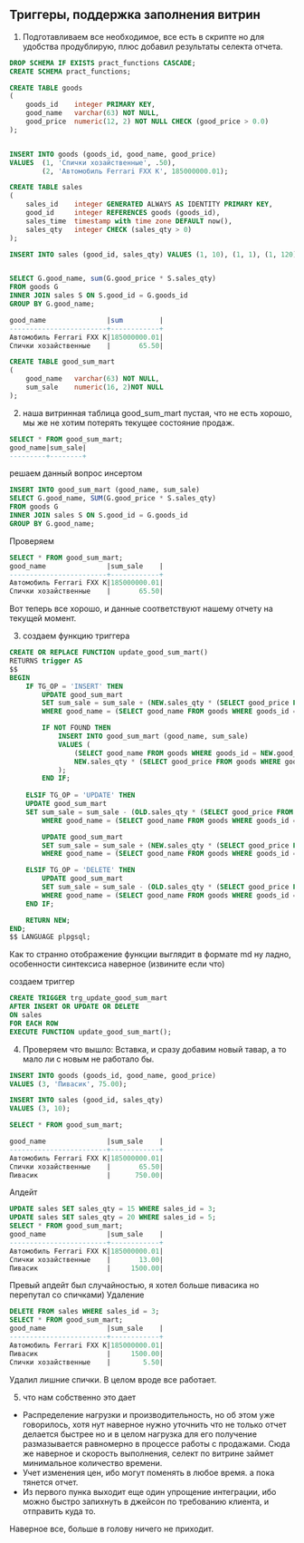 ## Триггеры, поддержка заполнения витрин

1) Подготавливаем все необходимое, все есть в скрипте но для удобства продублирую, плюс добавил результаты селекта отчета.

```sql
DROP SCHEMA IF EXISTS pract_functions CASCADE;
CREATE SCHEMA pract_functions;

CREATE TABLE goods
(
    goods_id    integer PRIMARY KEY,
    good_name   varchar(63) NOT NULL,
    good_price  numeric(12, 2) NOT NULL CHECK (good_price > 0.0)
);


INSERT INTO goods (goods_id, good_name, good_price)
VALUES 	(1, 'Спички хозайственные', .50),
		(2, 'Автомобиль Ferrari FXX K', 185000000.01);

CREATE TABLE sales
(
    sales_id    integer GENERATED ALWAYS AS IDENTITY PRIMARY KEY,
    good_id     integer REFERENCES goods (goods_id),
    sales_time  timestamp with time zone DEFAULT now(),
    sales_qty   integer CHECK (sales_qty > 0)
);

INSERT INTO sales (good_id, sales_qty) VALUES (1, 10), (1, 1), (1, 120), (2, 1);


SELECT G.good_name, sum(G.good_price * S.sales_qty)
FROM goods G
INNER JOIN sales S ON S.good_id = G.goods_id
GROUP BY G.good_name;

good_name               |sum         |
------------------------+------------+
Автомобиль Ferrari FXX K|185000000.01|
Спички хозайственные    |       65.50|

CREATE TABLE good_sum_mart
(
	good_name   varchar(63) NOT NULL,
	sum_sale	numeric(16, 2)NOT NULL
);
```
2) наша витринная таблица good_sum_mart пустая, что не есть хорошо, мы же не хотим потерять текущее состояние продаж.

```sql 
SELECT * FROM good_sum_mart;
good_name|sum_sale|
---------+--------+
```
решаем данный вопрос инсертом
```sql 
INSERT INTO good_sum_mart (good_name, sum_sale)
SELECT G.good_name, SUM(G.good_price * S.sales_qty)
FROM goods G
INNER JOIN sales S ON S.good_id = G.goods_id
GROUP BY G.good_name;
```
Проверяем 
```sql 
SELECT * FROM good_sum_mart;
good_name               |sum_sale    |
------------------------+------------+
Автомобиль Ferrari FXX K|185000000.01|
Спички хозайственные    |       65.50|
```
Вот теперь все хорошо, и данные соответствуют нашему отчету на текущей момент.

3) создаем функцию триггера

```sql 
CREATE OR REPLACE FUNCTION update_good_sum_mart() 
RETURNS trigger AS 
$$
BEGIN
    IF TG_OP = 'INSERT' THEN
        UPDATE good_sum_mart
        SET sum_sale = sum_sale + (NEW.sales_qty * (SELECT good_price FROM goods WHERE goods_id = NEW.good_id))
        WHERE good_name = (SELECT good_name FROM goods WHERE goods_id = NEW.good_id);

        IF NOT FOUND THEN
            INSERT INTO good_sum_mart (good_name, sum_sale)
            VALUES (
                (SELECT good_name FROM goods WHERE goods_id = NEW.good_id),
                NEW.sales_qty * (SELECT good_price FROM goods WHERE goods_id = NEW.good_id)
            );
        END IF;
   
    ELSIF TG_OP = 'UPDATE' THEN
    UPDATE good_sum_mart
    SET sum_sale = sum_sale - (OLD.sales_qty * (SELECT good_price FROM goods WHERE goods_id = OLD.good_id))
        WHERE good_name = (SELECT good_name FROM goods WHERE goods_id = OLD.good_id);

        UPDATE good_sum_mart
        SET sum_sale = sum_sale + (NEW.sales_qty * (SELECT good_price FROM goods WHERE goods_id = NEW.good_id))
        WHERE good_name = (SELECT good_name FROM goods WHERE goods_id = NEW.good_id);

    ELSIF TG_OP = 'DELETE' THEN
        UPDATE good_sum_mart
        SET sum_sale = sum_sale - (OLD.sales_qty * (SELECT good_price FROM goods WHERE goods_id = OLD.good_id))
        WHERE good_name = (SELECT good_name FROM goods WHERE goods_id = OLD.good_id);
    END IF;

    RETURN NEW;
END;
$$ LANGUAGE plpgsql;
```
Как то странно отображение функции выглядит в формате md ну ладно, особенности синтексиса наверное (извините если что)

создаем триггер

```sql 
CREATE TRIGGER trg_update_good_sum_mart
AFTER INSERT OR UPDATE OR DELETE
ON sales
FOR EACH ROW
EXECUTE FUNCTION update_good_sum_mart();
```
4) Проверяем что вышло:
Вставка, и сразу добавим новый тавар, а то мало ли с новым не работало бы.
```sql
INSERT INTO goods (goods_id, good_name, good_price) 
VALUES (3, 'Пивасик', 75.00);

INSERT INTO sales (good_id, sales_qty) 
VALUES (3, 10);

SELECT * FROM good_sum_mart;

good_name               |sum_sale    |
------------------------+------------+
Автомобиль Ferrari FXX K|185000000.01|
Спички хозайственные    |       65.50|
Пивасик                 |      750.00|
```
Апдейт 
```sql
UPDATE sales SET sales_qty = 15 WHERE sales_id = 3;
UPDATE sales SET sales_qty = 20 WHERE sales_id = 5;
SELECT * FROM good_sum_mart;
good_name               |sum_sale    |
------------------------+------------+
Автомобиль Ferrari FXX K|185000000.01|
Спички хозайственные    |       13.00|
Пивасик                 |     1500.00|
```
Превый апдейт был случайностью, я хотел больше пивасика но перепутал со спичками) 
Удаление 

```sql 
DELETE FROM sales WHERE sales_id = 3;
SELECT * FROM good_sum_mart;
good_name               |sum_sale    |
------------------------+------------+
Автомобиль Ferrari FXX K|185000000.01|
Пивасик                 |     1500.00|
Спички хозайственные    |        5.50|
```
Удалил лишние спички.
В целом вроде все работает.

5) что нам собственно это дает

- Распределение нагрузки  и производительность, но об этом уже говорилось, хотя нут наверное нужно уточнить что не только отчет делается быстрее но и в целом нагрузка для его получение размазывается равномерно в процессе работы с продажами. Сюда же наверное и скорость выполнения, селект по витрине займет минимальное количество времени. 
- Учет изменения цен, ибо могут поменять в любое время. а пока тянется отчет.
- Из первого пунка выходит еще один упрощение интеграции, ибо можно быстро запихнуть в джейсон по требованию клиента, и отправить куда то.

Наверное все, больше в голову ничего не приходит.

